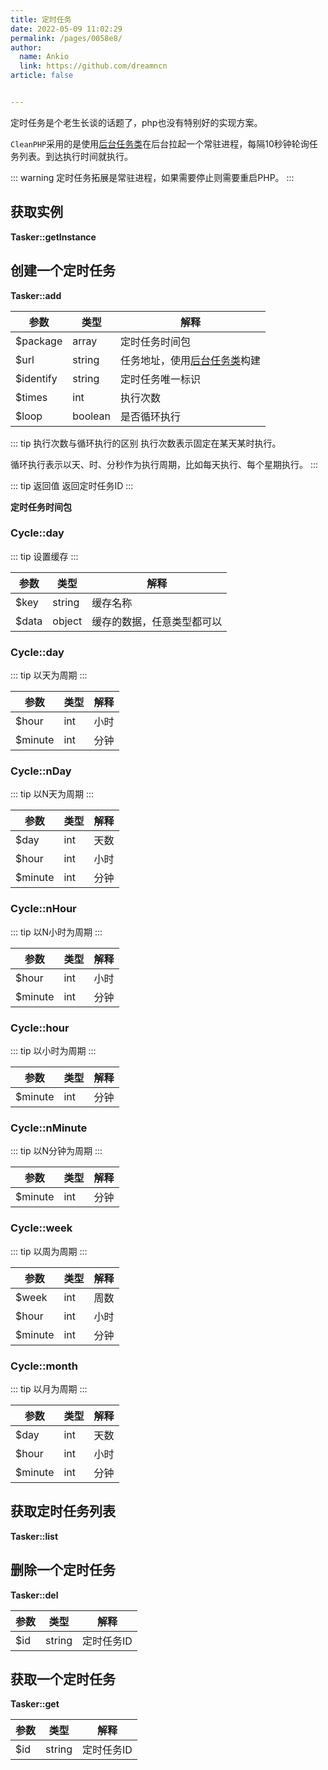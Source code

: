 ```yaml
---
title: 定时任务
date: 2022-05-09 11:02:29
permalink: /pages/0058e8/
author: 
  name: Ankio
  link: https://github.com/dreamncn
article: false


---
```


定时任务是个老生长谈的话题了，php也没有特别好的实现方案。

`CleanPHP`采用的是使用[后台任务类](../08.常用工具类/05.后台任务类.md)在后台拉起一个常驻进程，每隔10秒钟轮询任务列表。到达执行时间就执行。

::: warning
定时任务拓展是常驻进程，如果需要停止则需要重启PHP。
:::

## 获取实例

**Tasker::getInstance**

## 创建一个定时任务
**Tasker::add**


| 参数 | 类型   | 解释     |
| ---- | ------ | -------- |
| $package  | array | 定时任务时间包 |
| $url  | string | 任务地址，使用[后台任务类](../08.常用工具类/05.后台任务类.md)构建 |
| $identify  | string |定时任务唯一标识 |
| $times  | int | 执行次数 |
| $loop  | boolean | 是否循环执行 |


::: tip 执行次数与循环执行的区别
执行次数表示固定在某天某时执行。

循环执行表示以天、时、分秒作为执行周期，比如每天执行、每个星期执行。
:::

::: tip 返回值
返回定时任务ID
:::

**定时任务时间包**
### Cycle::day


::: tip 设置缓存
:::

| 参数 | 类型   | 解释     |
| ---- | ------ | -------- |
| $key  | string | 缓存名称 |
| $data  | object | 缓存的数据，任意类型都可以 |


### Cycle::day


::: tip 以天为周期
:::

| 参数 | 类型   | 解释     |
| ---- | ------ | -------- |
| $hour  | int | 小时 |
| $minute  | int | 分钟 |


### Cycle::nDay


::: tip 以N天为周期
:::

| 参数 | 类型   | 解释     |
| ---- | ------ | -------- |
| $day  | int | 天数 |
| $hour  | int | 小时 |
| $minute  | int | 分钟 |


### Cycle::nHour


::: tip 以N小时为周期
:::

| 参数 | 类型   | 解释     |
| ---- | ------ | -------- |
| $hour  | int | 小时 |
| $minute  | int | 分钟 |

### Cycle::hour

::: tip 以小时为周期
:::

| 参数 | 类型   | 解释     |
| ---- | ------ | -------- |
| $minute  | int | 分钟 |

### Cycle::nMinute


::: tip 以N分钟为周期
:::

| 参数 | 类型   | 解释     |
| ---- | ------ | -------- |
| $minute  | int | 分钟 |


### Cycle::week

::: tip 以周为周期
:::

| 参数 | 类型   | 解释     |
| ---- | ------ | -------- |
| $week  | int | 周数 |
| $hour  | int | 小时 |
| $minute  | int | 分钟 |

### Cycle::month

::: tip 以月为周期
:::

| 参数 | 类型   | 解释     |
| ---- | ------ | -------- |
| $day  | int | 天数 |
| $hour  | int | 小时 |
| $minute  | int | 分钟 |




## 获取定时任务列表

**Tasker::list**


## 删除一个定时任务

**Tasker::del**

| 参数 | 类型   | 解释     |
| ---- | ------ | -------- |
| $id  | string | 定时任务ID |

## 获取一个定时任务

**Tasker::get**

| 参数 | 类型   | 解释     |
| ---- | ------ | -------- |
| $id  | string | 定时任务ID |

